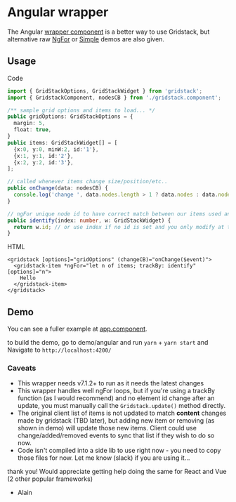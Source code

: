 # Angular wrapper

The Angular [wrapper component](./gridstack.component.ts) <gridstack> is a better way to use Gridstack, but alternative raw [NgFor](./ngFor.ts) or [Simple](./simple.ts) demos are also given.

## Usage

Code

```typescript
import { GridStackOptions, GridStackWidget } from 'gridstack';
import { GridstackComponent, nodesCB } from './gridstack.component';

/** sample grid options and items to load... */
public gridOptions: GridStackOptions = {
  margin: 5,
  float: true,
}
public items: GridStackWidget[] = [
  {x:0, y:0, minW:2, id:'1'},
  {x:1, y:1, id:'2'},
  {x:2, y:2, id:'3'},
];

// called whenever items change size/position/etc..
public onChange(data: nodesCB) {
  console.log('change ', data.nodes.length > 1 ? data.nodes : data.nodes[0]);
}

// ngFor unique node id to have correct match between our items used and GS
public identify(index: number, w: GridStackWidget) {
  return w.id; // or use index if no id is set and you only modify at the end...
}
```
HTML 
```angular2html
<gridstack [options]="gridOptions" (changeCB)="onChange($event)">
  <gridstack-item *ngFor="let n of items; trackBy: identify" [options]="n">
    Hello
  </gridstack-item>
</gridstack>
```

## Demo
You can see a fuller example at [app.component](https://github.com/gridstack/gridstack.js/blob/master/demo/angular/src/app/app.component.ts).

to build the demo, go to demo/angular and run `yarn` + `yarn start` and Navigate to `http://localhost:4200/` 

### Caveats 

 - This wrapper needs v7.1.2+ to run as it needs the latest changes
 - This wrapper handles well ngFor loops, but if you're using a trackBy function (as I would recommend) and no element id change after an update, you must manually call the `Gridstack.update()` method directly.
 - The original client list of items is not updated to match **content** changes made by gridstack (TBD later), but adding new item or removing (as shown in demo) will update those new items. Client could use change/added/removed events to sync that list if they wish to do so now.
 - Code isn't compiled into a side lib to use right now - you need to copy those files for now. Let me know (slack) if you are using it...

 thank you!
 Would appreciate getting help doing the same for React and Vue (2 other popular frameworks)
 - Alain
